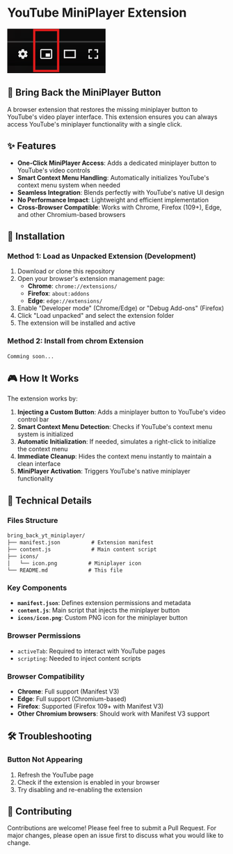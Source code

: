 # YouTube MiniPlayer Extension

![Preview](./icons/preview.png)

## 🎯 Bring Back the MiniPlayer Button

A browser extension that restores the missing miniplayer button to YouTube's video player interface. This extension ensures you can always access YouTube's miniplayer functionality with a single click.

## ✨ Features

- **One-Click MiniPlayer Access**: Adds a dedicated miniplayer button to YouTube's video controls
- **Smart Context Menu Handling**: Automatically initializes YouTube's context menu system when needed
- **Seamless Integration**: Blends perfectly with YouTube's native UI design
- **No Performance Impact**: Lightweight and efficient implementation
- **Cross-Browser Compatible**: Works with Chrome, Firefox (109+), Edge, and other Chromium-based browsers

## 🚀 Installation

### Method 1: Load as Unpacked Extension (Development)

1. Download or clone this repository
2. Open your browser's extension management page:
   - **Chrome**: `chrome://extensions/`
   - **Firefox**: `about:addons`
   - **Edge**: `edge://extensions/`
3. Enable "Developer mode" (Chrome/Edge) or "Debug Add-ons" (Firefox)
4. Click "Load unpacked" and select the extension folder
5. The extension will be installed and active

### Method 2: Install from chrom Extension

```
Comming soon...

```

## 🎮 How It Works

The extension works by:

1. **Injecting a Custom Button**: Adds a miniplayer button to YouTube's video control bar
2. **Smart Context Menu Detection**: Checks if YouTube's context menu system is initialized
3. **Automatic Initialization**: If needed, simulates a right-click to initialize the context menu
4. **Immediate Cleanup**: Hides the context menu instantly to maintain a clean interface
5. **MiniPlayer Activation**: Triggers YouTube's native miniplayer functionality

## 🔧 Technical Details

### Files Structure

```
bring_back_yt_miniplayer/
├── manifest.json          # Extension manifest
├── content.js             # Main content script
├── icons/
│   └── icon.png          # Miniplayer icon
└── README.md             # This file
```

### Key Components

- **`manifest.json`**: Defines extension permissions and metadata
- **`content.js`**: Main script that injects the miniplayer button
- **`icons/icon.png`**: Custom PNG icon for the miniplayer button

### Browser Permissions

- `activeTab`: Required to interact with YouTube pages
- `scripting`: Needed to inject content scripts

### Browser Compatibility

- **Chrome**: Full support (Manifest V3)
- **Edge**: Full support (Chromium-based)
- **Firefox**: Supported (Firefox 109+ with Manifest V3)
- **Other Chromium browsers**: Should work with Manifest V3 support

## 🛠️ Troubleshooting

### Button Not Appearing

1. Refresh the YouTube page
2. Check if the extension is enabled in your browser
3. Try disabling and re-enabling the extension

## 🤝 Contributing

Contributions are welcome! Please feel free to submit a Pull Request. For major changes, please open an issue first to discuss what you would like to change.
